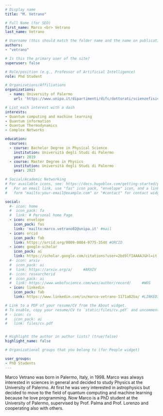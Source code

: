 ```yaml
---
# Display name
title: "M. Vetrano"

# Full Name (for SEO)
first_name: Marco <br> Vetrano
last_name: Vetrano

# Username (this should match the folder name and the name on publications)
authors:
- "vetrano"

# Is this the primary user of the site?
superuser: false

# Role/position (e.g., Professor of Artificial Intelligence)
role: Phd Student

# Organizations/Affiliations
organizations:
  - name: University of Palermo
    url: 'https://www.unipa.it/dipartimenti/difc/dottorati/scienzefisicheechimiche/en/phd-students/'

# List each interest with a dash
interests:
- Quantum computing and machine learning
- Quantum information
- Quantum Thermodynamics
- Complex Networks

education: 
  courses:
  - course: Bachelor Degree in Physical Science
    institution: Università degli Studi di Palermo
    year: 2019
  - course: Master Degree in Physics
    institution: Università degli Studi di Palermo
    year: 2023

# Social/Academic Networking
# For available icons, see: https://docs.hugoblox.com/getting-started/page-builder/#icons
#   For an email link, use "fas" icon pack, "envelope" icon, and a link in the
#   form "mailto:your-email@example.com" or "#contact" for contact widget.

social:
  #- icon: home
  #  icon_pack: fa
  #  link: # Personal home Page
  - icon: envelope
    icon_pack: fas
    link: 'mailto:marco.vetrano02@unipa.it' #mail
  - icon: orcid
    icon_pack: fab
    link: https://orcid.org/0009-0004-9775-354X #ORCID
  - icon: google-scholar 
    icon_pack: ai
    link: https://scholar.google.com/citations?user=2bd9lfIAAAAJ&hl=it #SCHOLAR
  #- icon: arxiv
  #  icon_pack: ai
  #  link: https://arxiv.org/a/     #ARXIV
  #- icon: researcherid
  #  icon_pack: ai
  #  link: https://www.webofscience.com/wos/author/record/     #WOS
  - icon: linkedin
    icon_pack: fab
    link: https://www.linkedin.com/in/marco-vetrano-1171a02ba/ #LINKEDIN

# Link to a PDF of your resume/CV from the About widget.
# To enable, copy your resume/CV to `static/files/cv.pdf` and uncomment the lines below.
# - icon: cv
#   icon_pack: ai
#   link: files/cv.pdf


# Highlight the author in author lists? (true/false)
highlight_name: false

# Organizational groups that you belong to (for People widget)

user_groups:
- PhD Students
---
```

Marco Vetrano was born in Palermo, Italy, in 1998. Marco was always interested in sciences in general and decided to study Physics at the University of Palermo. At first he was very interested in astrophysics but decided to move to the field of quantum computing and machine learning because he love programming. Now Marco is a PhD student at the University of Palermo, supervised by Prof. Palma and Prof. Lorenzo and cooperating also with others.